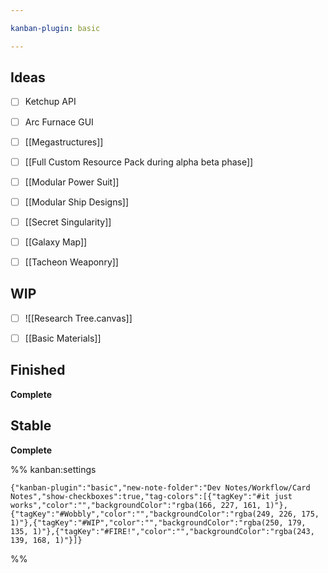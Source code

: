 ```yaml
---

kanban-plugin: basic

---
```


## Ideas

- [ ] Ketchup API
- [ ] Arc Furnace GUI
- [ ] [[Megastructures]]
- [ ] [[Full Custom Resource Pack during alpha beta phase]]
- [ ] [[Modular Power Suit]]
- [ ] [[Modular Ship Designs]]
- [ ] [[Secret Singularity]]
- [ ] [[Galaxy Map]]
- [ ] [[Tacheon Weaponry]]


## WIP

- [ ] ![[Research Tree.canvas]]
- [ ] [[Basic Materials]]


## Finished

**Complete**


## Stable

**Complete**




%% kanban:settings
```
{"kanban-plugin":"basic","new-note-folder":"Dev Notes/Workflow/Card Notes","show-checkboxes":true,"tag-colors":[{"tagKey":"#it just works","color":"","backgroundColor":"rgba(166, 227, 161, 1)"},{"tagKey":"#Wobbly","color":"","backgroundColor":"rgba(249, 226, 175, 1)"},{"tagKey":"#WIP","color":"","backgroundColor":"rgba(250, 179, 135, 1)"},{"tagKey":"#FIRE!","color":"","backgroundColor":"rgba(243, 139, 168, 1)"}]}
```
%%